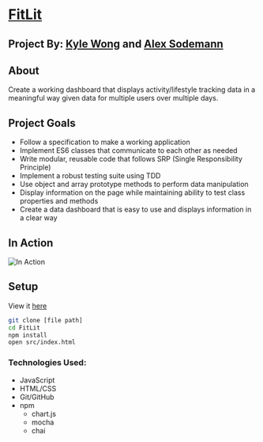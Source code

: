 # [FitLit](https://asodemann18.github.io/FitLit/src/index.html) 

## Project By: [Kyle Wong](https://github.com/KyleWong2510) and [Alex Sodemann](https://github.com/asodemann18)

## About
Create a working dashboard that displays activity/lifestyle tracking data in a meaningful way given data for multiple users over multiple days.

## Project Goals
* Follow a specification to make a working application
* Implement ES6 classes that communicate to each other as needed
* Write modular, reusable code that follows SRP (Single Responsibility Principle)
* Implement a robust testing suite using TDD
* Use object and array prototype methods to perform data manipulation
* Display information on the page while maintaining ability to test class properties and methods
* Create a data dashboard that is easy to use and displays information in a clear way

## In Action
![In Action](http://g.recordit.co/zbM5MQgEzw.gif)

## Setup
View it [here](https://asodemann18.github.io/FitLit/src/index.html)
```bash
git clone [file path]
cd FitLit
npm install
open src/index.html
```
### Technologies Used:
* JavaScript
* HTML/CSS
* Git/GitHub
* npm
  * chart.js
  * mocha
  * chai


